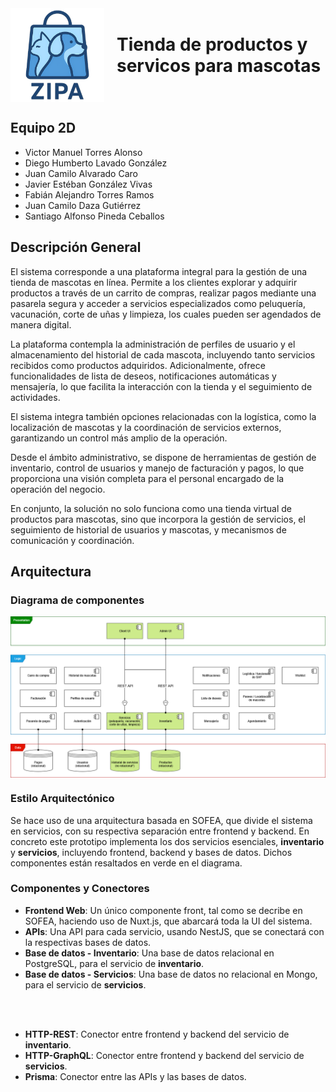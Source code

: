 <div style="display: flex; justify-content: center; align-items: center;">
  <img src="assets/Logo.png" alt="Mi logo" style="width:150px; margin-right:20px;">
  <h1 style="margin: 0;">Tienda de productos y servicos para mascotas</h2>
</div>


## Equipo 2D
- Victor Manuel Torres Alonso
- Diego Humberto Lavado González
- Juan Camilo Alvarado Caro
- Javier Estéban González Vivas
- Fabián Alejandro Torres Ramos
- Juan Camilo Daza Gutiérrez
- Santiago Alfonso Pineda Ceballos

## Descripción General
El sistema corresponde a una plataforma integral para la gestión de una tienda de mascotas en línea. Permite a los clientes explorar y adquirir productos a través de un carrito de compras, realizar pagos mediante una pasarela segura y acceder a servicios especializados como peluquería, vacunación, corte de uñas y limpieza, los cuales pueden ser agendados de manera digital.

La plataforma contempla la administración de perfiles de usuario y el almacenamiento del historial de cada mascota, incluyendo tanto servicios recibidos como productos adquiridos. Adicionalmente, ofrece funcionalidades de lista de deseos, notificaciones automáticas y mensajería, lo que facilita la interacción con la tienda y el seguimiento de actividades.

El sistema integra también opciones relacionadas con la logística, como la localización de mascotas y la coordinación de servicios externos, garantizando un control más amplio de la operación.

Desde el ámbito administrativo, se dispone de herramientas de gestión de inventario, control de usuarios y manejo de facturación y pagos, lo que proporciona una visión completa para el personal encargado de la operación del negocio.

En conjunto, la solución no solo funciona como una tienda virtual de productos para mascotas, sino que incorpora la gestión de servicios, el seguimiento de historial de usuarios y mascotas, y mecanismos de comunicación y coordinación.


## Arquitectura

### Diagrama de componentes
<div style="display: flex; justify-content: center; align-items: center;">
  <img src="assets/Componentes.png" alt="Mi logo" style="width:1500px;">
</div>

### Estilo Arquitectónico
Se hace uso de una arquitectura basada en SOFEA, que divide el sistema en servicios, con su respectiva separación entre frontend y backend. En concreto este prototipo implementa los dos servicios esenciales, **inventario** y **servicios**, incluyendo frontend, backend y bases de datos. Dichos componentes están resaltados en verde en el diagrama.

### Componentes y Conectores
- **Frontend Web**: Un único componente front, tal como se decribe en SOFEA, haciendo uso de Nuxt.js, que abarcará toda la UI del sistema.
- **APIs**: Una API para cada servicio, usando NestJS, que se conectará con la respectivas bases de datos.
- **Base de datos - Inventario**: Una base de datos relacional en PostgreSQL, para el servicio de **inventario**.
- **Base de datos - Servicios**: Una base de datos no relacional en Mongo, para el servicio de **servicios**.
<br>

<br>

- **HTTP-REST**: Conector entre frontend y backend del servicio de **inventario**.
- **HTTP-GraphQL**: Conector entre frontend y backend del servicio de **servicios**.
- **Prisma**: Conector entre las APIs y las bases de datos.

